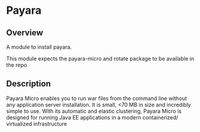 # Payara

## Overview

A module to install payara.

This module expects the payara-micro and rotate package to be available in the repo

## Description

Payara Micro enables you to run war files from the command line without any application server installation. 
It is small, <70 MB in size and incredibly simple to use. With its automatic and elastic clustering, Payara Micro is designed for running Java EE applications in a modern containerized/ virtualized infrastructure